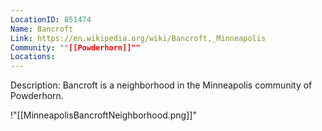 ```yaml
---
LocationID: 851474
Name: Bancroft
Link: https://en.wikipedia.org/wiki/Bancroft,_Minneapolis 
Community: ""[[Powderhorn]]""
Locations: 
---
```


Description:
Bancroft is a neighborhood in the Minneapolis community of Powderhorn.

!"[[MinneapolisBancroftNeighborhood.png]]"